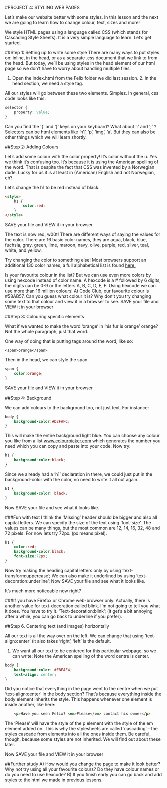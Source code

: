 #PROJECT 4: STYLING WEB PAGES

Let’s make our website better with some styles.
In this lesson and the next we are going to learn how to change colour, text, sizes and more!

We style HTML pages using a language called CSS (which stands for Cascading Style Sheets). It is a very simple language to learn. Let’s get started.

##Step 1: Setting up to write some style
There are many ways to put styles on: inline, in the head, or as a separate .css document that we link to from the head. But today, we’ll be using styles in the head element of our html page so we don’t have to worry about handling multiple files.
1. Open the index.html from the Felix folder we did last session. 2. In the head section, we need a style tag.
  <style>
  </style>
All our styles will go between these two elements. Simplez. In general, css code looks like this:

```css
selector {
	property: value;
}
```

Can you find the ‘{‘ and ‘}’ keys on your keyboard? What about ‘:’ and ‘;’ ?
Selectors can be html elements like ‘h1’, ‘p’, ‘img’, ‘a’. But they can also be other things which we will learn shortly.

##Step 2: Adding Colours

Let’s add some colour with the color property! It’s color without the u. Yes we think it’s confusing too. It’s because it is using the American spelling of the word. That is despite the fact that CSS was invented by a Norwegian dude. Lucky for us it is at least in (American) English and not Norwegian, eh?

Let’s change the h1 to be red instead of black.

```HTML
<style>
	h1 {
  		color:red; 
  	}
</style>
```

SAVE your file and VIEW it in your browser

The text is now red, w00t! There are different ways of saying the values for the color. There are 16 basic color names, they are aqua, black, blue, fuchsia, gray, green, lime, maroon, navy, olive, purple, red, silver, teal, white, and yellow.

Try changing the color to something else!
Most browsers support an additional 130 color names, a full alphabetical list is found
[here.](http://www.w3.org/TR/css3-color/#svg-color) 

Is your favourite colour in the list?
But we can use even more colors by using hexcode instead of color name. A hexcode is a # followed by 6 digits, the digits can be 0-9 or the letters A, B, C, D, E, F. Using hexcode we can use more than 16 million colours!
At Code Club, our favourite colour is #58AB57. Can you guess what colour it is? Why don’t you try changing some text to that colour and view it in a browser to see.
SAVE your file and VIEW it in your browser

##Step 3: Colouring specific elements

What if we wanted to make the word ‘orange’ in ‘his fur is orange’ orange? Not the whole paragraph, just that word.

One way of doing that is putting <span> tags around the word, like so: 

	<span>orange</span>

Then in the head, we can style the span.

```css
span {
	color:orange;
}
```
	
SAVE your file and VIEW it in your browser

##Step 4: Background

We can add colours to the background too, not just text. For instance:

```css
body {
	background-color:#D2FAFC; 
}
```

This will make the entire background light blue. You can choose any colour you like from a list www.colourpicker.com which generates the number you need which you can copy and paste into your code.
Now try:

```css
h1 {
	background-color:black;
}
```

Since we already had a ‘h1’ declaration in there, we could just put in the background-color with the color, no need to write it all out again.

```css
h1 {
    background-color: black;
}
```

  
Now SAVE your file and see what it looks like.


###Fun with text
I think the ‘Missing’ header should be bigger and also all capital letters. We can specify the size of the text using ‘font-size’. The values can be many things, but the most common are 12, 14, 16, 32, 48 and 72 pixels.
For now lets try 72px. (px means pixel). 

```css
h1 {
	color:red;
    background-color:black;
    font-size:72px;
}
```

Now try making the heading capital letters only by using ‘text-transform:uppercase’; We can also make it underlined by using ‘text-decoration:underline’;
Now SAVE your file and see what it looks like.

It’s much more noticeable now right?

###If you have Firefox or Chrome web-browser only.
Actually, there is another value for text-decoration called blink. I’m not going to tell you what it does. You have to try it. ‘Text-decoration:blink’; (it get’s a bit annoying after a while, you can go back to underline if you prefer).

##Step 6. Centering text (and images) horizontally

All our text is all the way over on the left. We can change that using ‘text-align:center’ (it also takes ‘right’, ‘left’ is the default.
1. We want all our text to be centered for this particular webpage, so we can write: Note the American spelling of the word centre is center.

```css
body {
    background-color: #F8FAF4;
    text-align: center;
}
```

Did you notice that everything in the page went to the centre when we put ‘text-align:center’ in the body section? That’s because everything inside the body element inherits the style. This happens whenever one element is inside another, like here:

```HTML
	<p>Have you seen Felix? <em>Please</em> contact his owner</p>
```
		
The ‘Please’ will have the style of the p element with the style of the em element added on. This is why the stylesheets are called ‘cascading’ - the styles cascade from elements into all the ones inside them.
Be careful, though, because some styles are not inherited. We will find out about these later.

Now SAVE your file and VIEW it in your browser

##Further study
A) How would you change the page to make it look better? Why not try using all your favourite colours? Do they have colour names or do you need to use hexcode?
B) If you finish early you can go back and add styles to the html we made in previous lessons.
